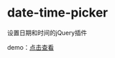 # date-time-picker
设置日期和时间的jQuery插件

demo：[点击查看](http://joy-yi0905.github.io/date-time-picker/demo/demo.html)

